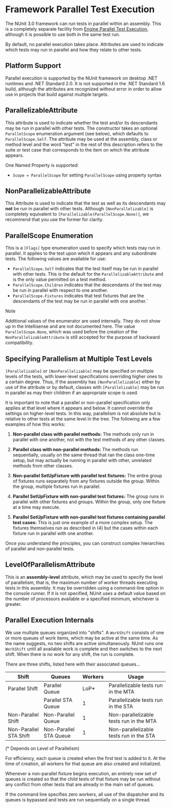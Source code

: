# Framework Parallel Test Execution

The NUnit 3.0 framework can run tests in parallel within an assembly. This is a completely separate facility from [Engine Parallel Test Execution](Engine-Parallel-Test-Execution.md), although it is possible to use both in the same test run.

By default, no parallel execution takes place. Attributes are used to indicate which tests may run in parallel and how they relate to other tests.

## Platform Support

Parallel execution is supported by the NUnit framework on desktop .NET runtimes and .NET Standard 2.0. It is not supported in the .NET Standard 1.6 build, although the attributes are recognized without error in order to allow use in projects that build against multiple targets.

## ParallelizableAttribute

This attribute is used to indicate whether the test and/or its descendants may be run in parallel with other tests. The constructor takes an optional `ParallelScope` enumeration argument (see below), which defaults to `ParallelScope.Self`. The attribute may be used at the assembly, class or method level and the word "test" in the rest of this description refers to the suite or test case that corresponds to the item on which the attribute appears.

One Named Property is supported:

* `Scope = ParallelScope` for setting `ParallelScope` using property syntax

## NonParallelizableAttribute

This Attribute is used to indicate that the test as well as its descendants may __not__ be run in parallel with other tests. Although `[NonParallelizable]` is completely equivalent to `[Parallelizable(ParallelScope.None)]`, we recommend that you use the former for clarity.

## ParallelScope Enumeration

This is a `[Flags]` type enumeration used to specify which tests may run in parallel. It applies to the test upon which it appears and any subordinate tests. The following values are available for use:

* `ParallelScope.Self` indicates that the test itself may be run in parallel with other tests. This is the default for the `ParallelizableAttribute` and is the only value permitted on a test method.
* `ParallelScope.Children` indicates that the descendants of the test may be run in parallel with respect to one another.
* `ParallelScope.Fixtures` indicates that test fixtures that are the descendants of the test may be run in parallel with one another.`

> [!NOTE]
> Additional values of the enumerator are used internally. They do not show up in the Intellisense and are not documented here. The value `ParallelScope.None`, which was used before the creation of the `NonParallelizableAttribute` is still accepted for the purpose of backward compatibility.

## Specifying Parallelism at Multiple Test Levels

`[Parallelizable]` or `[NonParallelizable]` may be specified on multiple levels of the tests, with lower-level specifications overriding higher ones to a certain degree. Thus, if the assembly has `[NonParallelizable]` either by use of the attribute or by default, classes with `[Parallelizable]` may be run in parallel as may their children if an appropriate scope is used.

It is important to note that a parallel or non-parallel specification only applies at that level where it appears and below. It cannot override the settings on higher-level tests. In this way, parallelism is not absolute but is relative to other tests at the same level in the tree. The following are a few examples of how this works:

1. __Non-parallel class with parallel methods:__ The methods only run in parallel with one another, not with the test methods of any other classes.

2. __Parallel class with non-parallel methods:__ The methods run sequentially, usually on the same thread that ran the class one-time setup, but may actually be running in parallel with other, unrelated methods from other classes.

3. __Non-parallel SetUpFixture with parallel test fixtures:__ The entire group of fixtures runs separately from any fixtures outside the group. Within the group, multiple fixtures run in parallel.

4. __Parallel SetUpFixture with non-parallel test fixtures:__ The group runs in parallel with other fixtures and groups. Within the group, only one fixture at a time may execute.

5. __Parallel SetUpFixture with non-parallel test fixtures containing parallel test cases:__ This is just one example of a more complex setup. The fixtures themselves run as described in (4) but the cases within each fixture run in parallel with one another.

Once you understand the principles, you can construct complex hierarchies of parallel and non-parallel tests.

## LevelOfParallelismAttribute

This is an __assembly-level__ attribute, which may be used to specify the level of parallelism, that is, the maximum number of worker threads executing tests in this assembly. It may be overridden using a command-line option in the console runner. If it is not specified, NUnit uses a default value based on the number of processors available or a specified minimum, whichever is greater.

## Parallel Execution Internals

We use multiple queues organized into "shifts". A `WorkShift` consists of one or more queues of work items, which may be active at the same time. As the name suggests, no two shifts are active simultaneously. NUnit runs one `WorkShift` until all available work is complete and then switches to the next shift. When there is no work for any shift, the run is complete.

There are three shifts, listed here with their associated queues...

|     Shift              |    Queues              |  Workers  |  Usage    |
|------------------------|------------------------|-----------|-----------|
| Parallel Shift         | Parallel Queue         |    LoP*   | Parallelizable tests run in the MTA |
|                        | Parallel STA Queue     |     1     | Parallelizable tests run in the STA |
| Non-Parallel Shift     | Non-Parallel Queue     |     1     | Non-parallelizable tests run in the MTA |
| Non-Parallel STA Shift | Non-Parallel STA Queue |     1     | Non-parallelizable tests run in the STA |

(* Depends on Level of Parallelism)

For efficiency, each queue is created when the first test is added to it. At the time of creation, all workers for that queue are also created and initialized.

Whenever a non-parallel fixture begins execution, an entirely new set of queues is created so that the child tests of that fixture may be run without any conflict from other tests that are already in the main set of queues.

If the command line specifies zero workers, all use of the dispatcher and its queues is bypassed and tests are run sequentially on a single thread.
